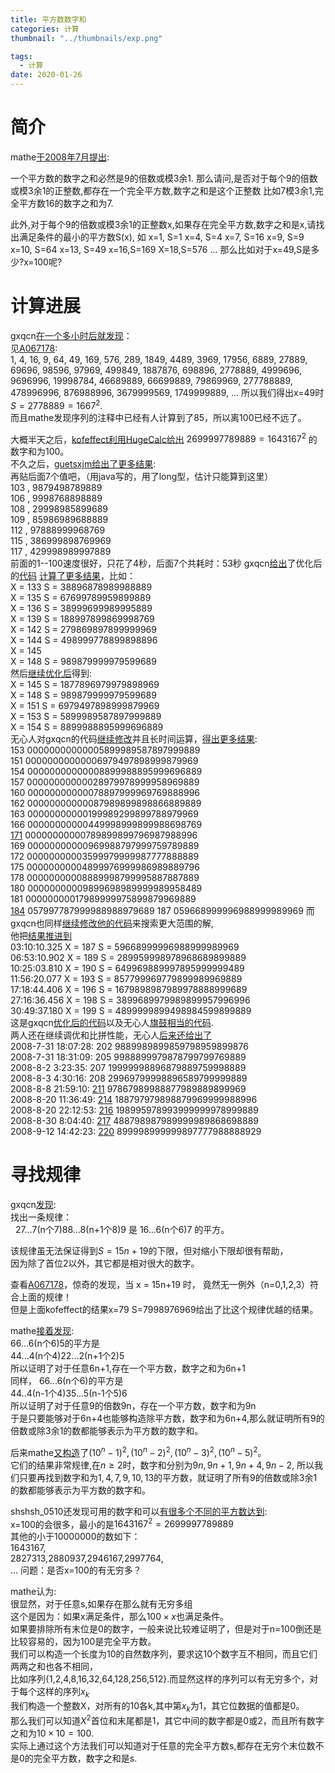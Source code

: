 ```yaml
---
title: 平方数数字和
categories: 计算
thumbnail: "../thumbnails/exp.png"

tags:
  - 计算
date: 2020-01-26
---
```


# 简介
mathe[于2008年7月提出](https://bbs.emath.ac.cn/thread-642-1-5.html):  

一个平方数的数字之和必然是9的倍数或模3余1.
那么请问,是否对于每个9的倍数或模3余1的正整数,都存在一个完全平方数,数字之和是这个正整数
比如7模3余1,完全平方数16的数字之和为7.

此外,对于每个9的倍数或模3余1的正整数x,如果存在完全平方数,数字之和是x,请找出满足条件的最小的平方数S(x),
如
x=1, S=1
x=4, S=4
x=7, S=16
x=9, S=9
x=10, S=64
x=13, S=49
x=16,S=169
X=18,S=576
...
那么比如对于x=49,S是多少?x=100呢?

# 计算进展

gxqcn[在一个多小时后就发现](https://bbs.emath.ac.cn/forum.php?mod=redirect&goto=findpost&ptid=642&pid=7844&fromuid=20)：  
见[A067178](https://oeis/A067178):  
1, 4, 16, 9, 64, 49, 169, 576, 289, 1849, 4489, 3969, 17956, 6889, 27889, 69696, 98596, 97969, 499849, 1887876, 698896, 2778889, 4999696, 9696996, 19998784, 46689889, 66699889, 79869969, 277788889, 478996996, 876988996, 3679999569, 1749999889, ...
所以我们得出x=49时$S=2778889=1667^2$.  
而且mathe发现序列的注释中已经有人计算到了85，所以离100已经不远了。  

大概半天之后，[kofeffect利用HugeCalc给出](vhttps://bbs.emath.ac.cn/forum.php?mod=redirect&goto=findpost&ptid=642&pid=7868&fromuid=20) $2699997789889=1643167^2$ 的数字和为100。  
不久之后，[guetsxjm给出了更多结果](https://bbs.emath.ac.cn/forum.php?mod=redirect&goto=findpost&ptid=642&pid=7876&fromuid=20):  
再贴后面7个值吧，（用java写的，用了long型，估计只能算到这里）  
103    ,    9879498789889  
106    ,    9998768898889  
108    ,    29998985899689  
109    ,    85986989688889  
112    ,    97888999968769  
115    ,    386999898769969  
117    ,    429998989997889  
前面的1--100速度很好，只花了4秒，后面7个共耗时：53秒
gxqcn[给出](https://bbs.emath.ac.cn/forum.php?mod=redirect&goto=findpost&ptid=642&pid=7896&fromuid=20)了优化后的[代码](../attached/squaredigitssum.txt)
[计算了更多结果](https://bbs.emath.ac.cn/forum.php?mod=redirect&goto=findpost&ptid=642&pid=7897&fromuid=20)，比如：  
X = 133 S = 38896878989988889  
X = 135 S = 67699789959899889  
X = 136 S = 38999699989995889  
X = 139 S = 188997899869998769  
X = 142 S = 279869897899999969  
X = 144 S = 498999778899898896  
X = 145  
X = 148 S = 989879999979599689  
然后[继续优化后](../attached/squaredigitssum2.txt)得到:  
X = 145 S = 1877896979979898969  
X = 148 S = 989879999979599689  
X = 151 S = 6979497898999879969  
X = 153 S = 5899989587897999889  
X = 154 S = 8899988895999696889  
无心人对gxqcn的代码[继续修改]((../attached/squaredigitssum3.txt))并且长时间运算，[得出更多结果](https://bbs.emath.ac.cn/forum.php?mod=redirect&goto=findpost&ptid=642&pid=7949&fromuid=20):  
153    00000000000005899989587897999889  
151    00000000000006979497898999879969  
154    00000000000008899988895999696889  
157    00000000000028979978999958969889  
160    00000000000078897999969769888996  
162    00000000000087989899898866889889  
163    00000000000199989299899788979969  
166    00000000000449998999899988698769  
[171](https://bbs.emath.ac.cn/forum.php?mod=redirect&goto=findpost&ptid=642&pid=7966&fromuid=20)    00000000000789899899796987988996  
169    00000000000969988797999759789889  
172    00000000003599979999987777888889  
175    00000000004899976999986989889796  
178    00000000008889998799995887887889  
180    00000000009899698989999989958489  
181    00000000017989999975899879969889  
[184](https://bbs.emath.ac.cn/forum.php?mod=redirect&goto=findpost&ptid=642&pid=7976&fromuid=20)    057997787999988988979689
187    059668999996988999989969
而gxqcn也同样[继续修改他的代码](https://bbs.emath.ac.cn/forum.php?mod=redirect&goto=findpost&ptid=642&pid=7951&fromuid=20)来搜索更大范围的解,  
他把[结果推进到](https://bbs.emath.ac.cn/forum.php?mod=redirect&goto=findpost&ptid=642&pid=8036&fromuid=20)  
03:10:10.325        X = 187                S = 59668999996988999989969  
06:53:10.902        X = 189                S = 289959998978968689899889  
10:25:03.810        X = 190                S = 649969889997895999999489  
11:56:20.077        X = 193                S = 857799969779899989969889  
17:18:44.406        X = 196                S = 1679898987989978888999689  
27:16:36.456        X = 198                S = 3899689979989899957996996  
30:49:37.180        X = 199                S = 4899999899498984599899889  
这是gxqcn[优化后的代码](../attached/squaredigitssum4.txt)以及无心人[旗鼓相当的代码](../attached/squaredigitssum5.txt).  
两人还在继续调优和比拼性能，无心人[后来还给出了](https://bbs.emath.ac.cn/forum.php?mod=redirect&goto=findpost&ptid=642&pid=8662&fromuid=20)  
2008-7-31 18:07:28: 202    9889989899859798959899876  
2008-7-31 18:31:09: 205    9988899979878799799769889  
2008-8-2 3:23:35: 207   19999998896879889759998889  
2008-8-3 4:30:16: 208   29969799998896589799999889  
2008-8-8 21:59:10: [211](https://bbs.emath.ac.cn/forum.php?mod=redirect&goto=findpost&ptid=642&pid=8877&fromuid=20)   97867989988877989889899969  
2008-8-20 11:36:49: [214](https://bbs.emath.ac.cn/forum.php?mod=redirect&goto=findpost&ptid=642&pid=9072&fromuid=20)  188797979898879969999988996  
2008-8-20 22:12:53: [216](https://bbs.emath.ac.cn/forum.php?mod=redirect&goto=findpost&ptid=642&pid=9106&fromuid=20)  198995978993999999978999889  
2008-8-30 8:04:40: [217](https://bbs.emath.ac.cn/forum.php?mod=redirect&goto=findpost&ptid=642&pid=9291&fromuid=20)  488798987989999989868698889  
2008-9-12 14:42:23: [220](https://bbs.emath.ac.cn/forum.php?mod=redirect&goto=findpost&ptid=642&pid=9714&fromuid=20)  899998999999897777988888929  

# 寻找规律
gxqcn[发现](https://bbs.emath.ac.cn/forum.php?mod=redirect&goto=findpost&ptid=642&pid=7854&fromuid=20):  
找出一条规律：  
&nbsp;&nbsp;27…7(n个7)88…8(n+1个8)9  是  16…6(n个6)7  的平方。

该规律虽无法保证得到$S=15n+19$的下限，但对缩小下限却很有帮助，  
因为除了首位2以外，其它都是相对很大的数字。

查看[A067178](https://oeis/A067178)，惊奇的发现，当 x = 15n+19 时，
竟然无一例外（n=0,1,2,3）符合上面的规律！  
但是上面kofeffect的结果x=79 S=7998976969给出了比这个规律优越的结果。  

mathe[接着发现](https://bbs.emath.ac.cn/forum.php?mod=redirect&goto=findpost&ptid=642&pid=7891&fromuid=20):  
66...6(n个6)5的平方是  
44...4(n个4)22...2(n+1个2)5  
所以证明了对于任意6n+1,存在一个平方数，数字之和为6n+1  
同样，
66...6(n个6)的平方是  
44..4(n-1个4)35...5(n-1个5)6  
所以证明了对于任意9的倍数9n，存在一个平方数，数字和为9n  
于是只要能够对于6n+4也能够构造除平方数，数字和为6n+4,那么就证明所有9的倍数或除3余1的数都能够表示为平方数的数字和。  

后来mathe[又构造](https://bbs.emath.ac.cn/forum.php?mod=redirect&goto=findpost&ptid=642&pid=7945&fromuid=20)了$(10^n-1)^2, (10^n-2)^2, (10^n-3)^2, (10^n-5)^2$。  
它们的结果非常规律,在$n\ge 2$时，数字和分别为$9n,9n+1,9n+4,9n-2$, 
所以我们只要再找到数字和为$1,4,7,9,10,13$的平方数，就证明了所有9的倍数或除3余1的数都能够表示为平方数的数字和。

shshsh\_0510还发现可用的数字和可以[有很多个不同的平方数达到](https://bbs.emath.ac.cn/forum.php?mod=redirect&goto=findpost&ptid=642&pid=7902&fromuid=20):  
x=100的会很多，最小的是$1643167^2=2699997789889$  
其他的小于10000000的数如下：  
1643167,  
2827313,2880937,2946167,2997764,  
...
问题：是否x=100的有无穷多？  

mathe认为:  
很显然，对于任意s,如果存在那么就有无穷多组  
这个是因为：如果x满足条件，那么$100\times x$也满足条件。  
如果要排除所有末位是0的数字，一般来说比较难证明了，但是对于n=100倒还是比较容易的，因为100是完全平方数。  
我们可以构造一个长度为10的自然数序列，要求这10个数字互不相同，而且它们两两之和也各不相同，  
比如序列{1,2,4,8,16,32,64,128,256,512}.而显然这样的序列可以有无穷多个，对于每个这样的序列${x_k}$  
我们构造一个整数X，对所有的10各k,其中第$x_k$为1，其它位数据的值都是0。  
那么我们可以知道$X^2$首位和末尾都是1，其它中间的数字都是0或2，而且所有数字之和为$10\times 10=100$.  
实际上通过这个方法我们可以知道对于任意的完全平方数s,都存在无穷个末位数不是0的完全平方数，数字之和是s.  
